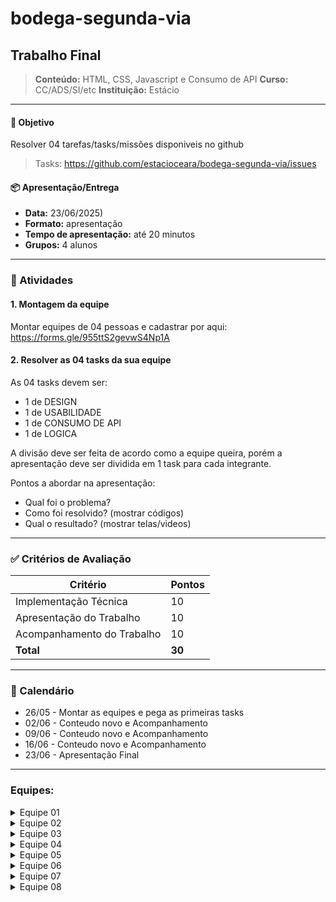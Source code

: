 # bodega-segunda-via

## Trabalho Final
> **Conteúdo:** HTML, CSS, Javascript e Consumo de API
> **Curso:** CC/ADS/SI/etc
> **Instituição:** Estácio 

---
#### 🎯 Objetivo
Resolver 04 tarefas/tasks/missões disponiveis no github

> Tasks: https://github.com/estacioceara/bodega-segunda-via/issues

#### 📦 Apresentação/Entrega

- **Data:** 23/06/2025)
- **Formato:** apresentação
- **Tempo de apresentação:** até 20 minutos
- **Grupos:** 4 alunos

---

### 📌 Atividades

#### 1. Montagem da equipe
Montar equipes de 04 pessoas e cadastrar por aqui:
https://forms.gle/955ttS2gevwS4Np1A

#### 2. Resolver as 04 tasks da sua equipe
As 04 tasks devem ser:
- 1 de DESIGN
- 1 de USABILIDADE
- 1 de CONSUMO DE API
- 1 de LOGICA

A divisão deve ser feita de acordo como a equipe queira, porém a apresentação deve ser dividida em 1 task para cada integrante.

Pontos a abordar na apresentação:
- Qual foi o problema?
- Como foi resolvido? (mostrar códigos)
- Qual o resultado? (mostrar telas/videos)

---

### ✅ Critérios de Avaliação

| Critério                   | Pontos |
| -------------------------- | ------ |
| Implementação Técnica      | 10     |
| Apresentação do Trabalho   | 10     |
| Acompanhamento do Trabalho | 10     |
| **Total**                  | **30** |

---


### 📅 Calendário

- 26/05 - Montar as equipes e pega as primeiras tasks
- 02/06 - Conteudo novo e Acompanhamento
- 09/06 - Conteudo novo e Acompanhamento
- 16/06 - Conteudo novo e Acompanhamento
- 23/06 - Apresentação Final

---

### Equipes:

<details>
<summary>Equipe 01</summary>
<ul>
<li>Maria Beatriz</li>
<li>Francisco Lucas</li>
<li>Gloria Raissa</li>
<li>Matheus Henrique</li>
</ul>
</details>

<details>
<summary>Equipe 02</summary>
<ul>
<li>Icaro Rebouças</li>
</ul>
</details>

<details>
<summary>Equipe 03</summary>
<ul>
<li>Railson Gomes</li>
<li>Ruan Gomes</li>
<li>Isaac Gomes</li>
<li>Luiz Moises</li>
</ul>
</details>

<details>
<summary>Equipe 04</summary>
<ul>
<li>Emerson Sergio</li>
<li>Caio Uchoa</li>
<li>João Lucas</li>
<li> Wilson Carlos </li>
</ul>
</details>

<details>
<summary>Equipe 05</summary>
<ul>
<li>Ernando Tomé</li>
<li>Douglas Guimaraes</li>
<li>Italo Mateus</li>
<li>Yago Pereira</li>
</ul>
</details>

<details>
<summary>Equipe 06</summary>
<ul>
<li>Maria Camila</li>
<li>Maria Eduarda</li>
<li>Geilson Sousa</li>
<li>William da Silva</li>
</ul>
</details>

<details>
<summary>Equipe 07</summary>
<ul>
<li>Osvaldo Cruz</li>
<li>Gabriel Silva</li>
<li>Emanuela Fernandes</li>
<li>Felipe Neri</li>
</ul>
</details>

<details>
<summary>Equipe 08</summary>
<ul>
<li>Weverson Lima Gomes</li>
<li>Italo Medeiros</li>
<li>Elvis Araujo Martins</li>
<li> -- --</li>
</ul>
</details>
